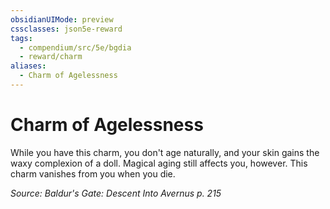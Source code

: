 ```yaml
---
obsidianUIMode: preview
cssclasses: json5e-reward
tags:
  - compendium/src/5e/bgdia
  - reward/charm
aliases:
  - Charm of Agelessness
---
```

# Charm of Agelessness

While you have this charm, you don't age naturally, and your skin gains the waxy complexion of a doll. Magical aging still affects you, however. This charm vanishes from you when you die.

*Source: Baldur's Gate: Descent Into Avernus p. 215*